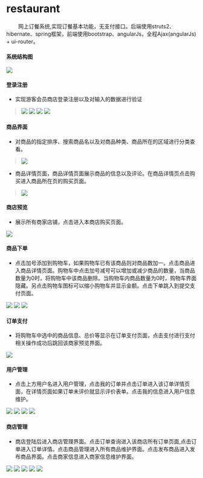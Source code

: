 # restaurant
&nbsp;&nbsp;&nbsp;&nbsp;&nbsp;&nbsp;&nbsp;&nbsp;网上订餐系统,实现订餐基本功能，无支付接口。后端使用struts2、hibernate、spring框架，前端使用bootstrap、angularJs，全程Ajax(angularJs) + ui-router。
#### 系统结构图
![](/image/1.png)
#### 登录注册
+ 实现游客会员商店登录注册以及对输入的数据进行验证  

> ![](/image/3.1.1.png)
> ![](/image/3.1.2.png)
> ![](/image/3.1.3.png)
> ![](/image/3.1.4.jpg)
#### 商品界面
+ 对商品的指定排序、搜索商品名以及对商品种类、商品所在的区域进行分类查看。  

> ![](/image/3.2.11.png)
+ 商品详情页面，商品详情页面展示商品的信息以及评论。在商品详情页点击购买进入商品所在页的购买页面。  

> ![](/image/3.2.2.png)
#### 商店预览
+ 展示所有商家店铺，点击进入本商店购买页面。  

![](/image/3.3.1.png)
#### 商品下单
+ 点击加号添加到购物车，如果购物车已有该商品则对商品数加一。点击商品进入商品详情页面。购物车中点击加号减号可以增加或减少商品的数量，当商品数量为0时，将购物车中该商品删除。当购物车内商品数量为0时，购物车界面隐藏。另点击购物车图标可以缩小购物车并显示金额。点击下单跳入到提交支付页面。  

![](/image/3.4.1.png)
![](/image/3.4.2.png)
![](/image/3.4.3.png)
#### 订单支付
+ 将购物车中选中的商品信息、总价等显示在订单支付页面，点击支付进行支付相关操作成功后跳回该商家预览界面。  

![](/image/3.5.1.jpg)
#### 用户管理
+ 点击上方用户名进入用户管理，点击我的订单并点击订单进入该订单详情页面，在详情页面如果订单未评价就显示评价表单。点击我的信息进入用户信息维护。  

![](/image/3.6.1.jpg)
![](/image/3.6.2.jpg)
![](/image/3.6.3.png)
![](/image/3.6.4.jpg)
#### 商店管理
+ 商店登陆后进入商店管理界面。点击订单查询进入该商店所有订单页面,点击订单进入订单详情。点击商品管理进入所有商品维护界面。点击发布商品进入发布商品界面。点击商家信息进入商家信息维护界面。  

![](/image/3.7.1.png)
![](/image/3.7.2.png)
![](/image/3.7.3.png)
![](/image/3.7.4.png)
![](/image/3.7.5.jpg)
